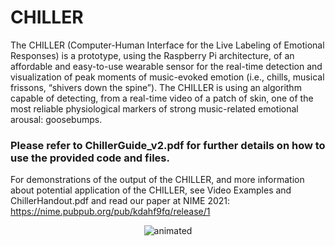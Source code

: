 # CHILLER

The CHILLER (Computer-Human Interface for the Live Labeling of Emotional Responses) is a
prototype, using the Raspberry Pi architecture, of an affordable and easy-to-use wearable sensor for the real-time detection and visualization of peak moments of music-evoked emotion (i.e., chills, musical frissons, “shivers down the spine”). The CHILLER is using an algorithm capable of detecting, from a real-time video of a patch of skin, one of the most reliable physiological markers of strong music-related emotional arousal: goosebumps. 

### Please refer to ChillerGuide_v2.pdf for further details on how to use the provided code and files.

For demonstrations of the output of the CHILLER, and more information about potential application of the CHILLER, see Video Examples and ChillerHandout.pdf and read our paper at NIME 2021: https://nime.pubpub.org/pub/kdahf9fq/release/1


<p align="center">
  <img src="VideoExamples/ChillerGif.gif" alt="animated" />
</p>
